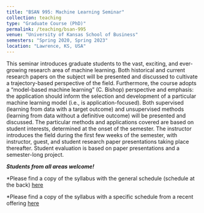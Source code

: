 ```yaml
---
title: "BSAN 995: Machine Learning Seminar"
collection: teaching
type: "Graduate Course (PhD)"
permalink: /teaching/bsan-995
venue: "University of Kansas School of Business"
semesters: "Spring 2020, Spring 2023"
location: "Lawrence, KS, USA"
---
```


This seminar introduces graduate students to the vast, exciting, and ever-growing research area of machine learning. Both historical and current research papers on the subject will be presented and discussed to cultivate a trajectory-based perspective of the field. Furthermore, the course adopts a “model-based machine learning” (C. Bishop) perspective and emphasis: the application should inform the selection and development of a particular machine learning model (i.e., is application-focused). Both supervised (learning from data with a target outcome) and unsupervised methods (learning from data without a definitive outcome) will be presented and discussed. The particular methods and applications covered are based on student interests, determined at the onset of the semester. The instructor introduces the field during the first few weeks of the semester, with instructor, guest, and student research paper presentations taking place thereafter. Student evaluation is based on paper presentations and a semester-long project.

***Students from all areas welcome!***

*Please find a copy of the syllabus with the general schedule (schedule at the back) [here](https://michael-lash.github.io/files/BSAN995_Machine_Learning_Syllabus_Lash_general.pdf)

*Please find a copy of the syllabus with a specific schedule from a recent offering [here](https://michael-lash.github.io/files/BSAN995_Machine_Learning_Syllabus_Lash_Spr23.pdf)


